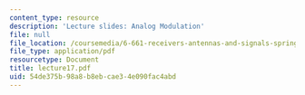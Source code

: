 ```yaml
---
content_type: resource
description: 'Lecture slides: Analog Modulation'
file: null
file_location: /coursemedia/6-661-receivers-antennas-and-signals-spring-2003/54de375b98a8b8ebcae34e090fac4abd_lecture17.pdf
file_type: application/pdf
resourcetype: Document
title: lecture17.pdf
uid: 54de375b-98a8-b8eb-cae3-4e090fac4abd
---
```

